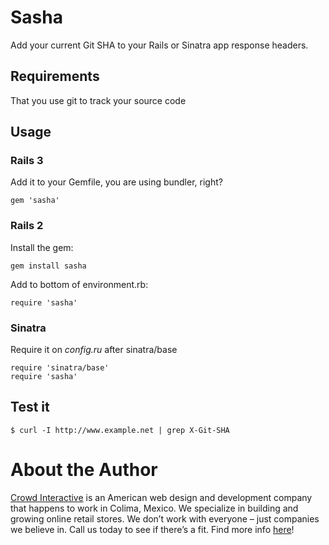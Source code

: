 # Sasha

Add your current Git SHA to your Rails or Sinatra app
response headers.

## Requirements

That you use git to track your source code

## Usage

### Rails 3

Add it to your Gemfile, you are using bundler, right?

    gem 'sasha'

### Rails 2

Install the gem:

    gem install sasha

Add to bottom of environment.rb:

    require 'sasha'

### Sinatra

Require it on *config.ru* after sinatra/base

    require 'sinatra/base'
    require 'sasha'

## Test it

    $ curl -I http://www.example.net | grep X-Git-SHA

# About the Author

[Crowd Interactive](http://www.crowdint.com) is an American web design and development company
that happens to work in Colima, Mexico.
We specialize in building and growing online retail stores.
We don’t work with everyone – just companies we believe in. Call us today to see if there’s a fit.
Find more info [here](http://www.crowdint.com)!
